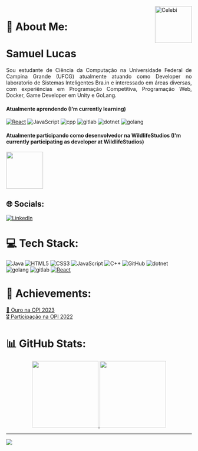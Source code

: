 <img src="https://static.wikia.nocookie.net/pokeland/images/e/ef/Celebi.gif/revision/latest/thumbnail/width/360/height/360?cb=20170822034325&path-prefix=pt-br" min-width="100px" max-width="100px" width="100px" align="right" alt="Celebi">

[React.js]: https://img.shields.io/badge/React-20232A?style=for-the-badge&logo=react&logoColor=61DAFB
[React-url]: https://reactjs.org/

# 💫 About Me:
<h1>
Samuel Lucas
</h1>
<p align="justify" > 
Sou estudante de Ciência da Computação na Universidade Federal de Campina Grande (UFCG) atualmente atuando como Developer no laboratorio de Sistemas Inteligentes Bra.in e interessado em áreas diversas, com experiências em Programação Competitiva, Programação Web, Docker, Game Developer em Unity e GoLang.
</p>

#### Atualmente aprendendo (I’m currently learning)
[![React][React.js]][React-url]
![JavaScript](https://img.shields.io/static/v1?style=for-the-badge&message=JavaScript&color=222222&logo=JavaScript&logoColor=F7DF1E&label=)
![cpp](https://img.shields.io/static/v1?style=for-the-badge&message=cpp&color=222222&logo=cpp&logoColor=F7DF1E&label=)
![gitlab](https://img.shields.io/static/v1?style=for-the-badge&message=GitLab&color=222222&logo=gitlab&logoColor=F7DF1E&label=)
![dotnet](https://img.shields.io/static/v1?style=for-the-badge&message=.NET&color=222222&logo=dotnet&logoColor=F7DF1E&label=)
![golang](https://img.shields.io/static/v1?style=for-the-badge&message=GoLang&color=222222&logo=go&logoColor=F7DF1E&label=)

#### Atualmente participando como desenvolvedor na WildlifeStudios (I'm currently participating as developer at WildlifeStudios)
<a href="https://wildlifestudios.com/">
  <img src="https://d1.awsstatic.com/Wildlife-Studios-logo.ffd4699f94fbda2058f32570888a310fe989961e.png" height="100px"/>
</a>
</div>

## 🌐 Socials:
[![LinkedIn](https://img.shields.io/badge/LinkedIn-0077B5?style=for-the-badge&logo=linkedin&logoColor=white)](https://linkedin.com/in/samuellucasvm/) 

# 💻 Tech Stack:
![Java](https://img.shields.io/badge/java-%23ED8B00.svg?style=for-the-badge&logo=java&logoColor=white) ![HTML5](https://img.shields.io/badge/html5-%23E34F26.svg?style=for-the-badge&logo=html5&logoColor=white) ![CSS3](https://img.shields.io/badge/css3-%231572B6.svg?style=for-the-badge&logo=css3&logoColor=white) ![JavaScript](https://img.shields.io/badge/javascript-%23323330.svg?style=for-the-badge&logo=javascript&logoColor=%23F7DF1E) ![C++](https://img.shields.io/badge/c++-%23000000.svg?style=for-the-badge&logo=cpp&logoColor=#00C7B7) ![GitHub](https://img.shields.io/static/v1?style=for-the-badge&message=GitHub&color=181717&logo=GitHub&logoColor=FFFFFF&label=) ![dotnet](https://img.shields.io/static/v1?style=for-the-badge&message=.NET&color=222222&logo=dotnet&logoColor=F7DF1E&label=) ![golang](https://img.shields.io/static/v1?style=for-the-badge&message=GoLang&color=222222&logo=go&logoColor=F7DF1E&label=) ![gitlab](https://img.shields.io/static/v1?style=for-the-badge&message=GitLab&color=222222&logo=gitlab&logoColor=F7DF1E&label=) [![React][React.js]][React-url]

# 🥇 Achievements:
<a href="http://www.dsc.ufcg.edu.br/~opi/">
  🥇 Ouro na OPI 2023 <br/>
  🎖️ Participação na OPI 2022
<a/>

# 📊 GitHub Stats:

<div align="center">
  <a href="https://github.com/SamuelLucasVM">
  <img height="180em" src="https://github-readme-stats.vercel.app/api?username=SamuelLucasVM&theme=highcontrast&hide_border=false&include_all_commits=true&count_private=false"/>
  <img height="180em" src="https://github-readme-stats.vercel.app/api/top-langs/?username=SamuelLucasVM&theme=highcontrast&hide_border=false&include_all_commits=true&count_private=false&layout=compact"/>
</div>

---
[![](https://visitcount.itsvg.in/api?id=SamuelLucasVM&icon=5&color=4)](https://visitcount.itsvg.in)

<!-- Proudly created with GPRM ( https://gprm.itsvg.in ) -->
